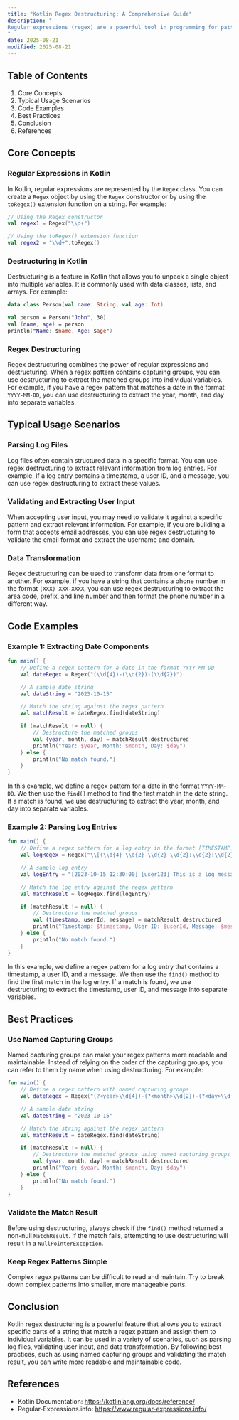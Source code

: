 ```yaml
---
title: "Kotlin Regex Destructuring: A Comprehensive Guide"
description: "
Regular expressions (regex) are a powerful tool in programming for pattern matching and text manipulation. Kotlin, a modern programming language for the JVM, Android, and other platforms, provides excellent support for working with regular expressions. One of the more advanced and useful features is regex destructuring. Regex destructuring allows you to extract specific parts of a string that match a regex pattern and assign them to individual variables in a concise and readable way. This blog post will explore the core concepts, typical usage scenarios, and best practices of Kotlin regex destructuring.
"
date: 2025-08-21
modified: 2025-08-21
---
```


## Table of Contents
1. Core Concepts
2. Typical Usage Scenarios
3. Code Examples
4. Best Practices
5. Conclusion
6. References

## Core Concepts
### Regular Expressions in Kotlin
In Kotlin, regular expressions are represented by the `Regex` class. You can create a `Regex` object by using the `Regex` constructor or by using the `toRegex()` extension function on a string. For example:
```kotlin
// Using the Regex constructor
val regex1 = Regex("\\d+")

// Using the toRegex() extension function
val regex2 = "\\d+".toRegex()
```
### Destructuring in Kotlin
Destructuring is a feature in Kotlin that allows you to unpack a single object into multiple variables. It is commonly used with data classes, lists, and arrays. For example:
```kotlin
data class Person(val name: String, val age: Int)

val person = Person("John", 30)
val (name, age) = person
println("Name: $name, Age: $age")
```
### Regex Destructuring
Regex destructuring combines the power of regular expressions and destructuring. When a regex pattern contains capturing groups, you can use destructuring to extract the matched groups into individual variables. For example, if you have a regex pattern that matches a date in the format `YYYY-MM-DD`, you can use destructuring to extract the year, month, and day into separate variables.

## Typical Usage Scenarios
### Parsing Log Files
Log files often contain structured data in a specific format. You can use regex destructuring to extract relevant information from log entries. For example, if a log entry contains a timestamp, a user ID, and a message, you can use regex destructuring to extract these values.
### Validating and Extracting User Input
When accepting user input, you may need to validate it against a specific pattern and extract relevant information. For example, if you are building a form that accepts email addresses, you can use regex destructuring to validate the email format and extract the username and domain.
### Data Transformation
Regex destructuring can be used to transform data from one format to another. For example, if you have a string that contains a phone number in the format `(XXX) XXX-XXXX`, you can use regex destructuring to extract the area code, prefix, and line number and then format the phone number in a different way.

## Code Examples

### Example 1: Extracting Date Components
```kotlin
fun main() {
    // Define a regex pattern for a date in the format YYYY-MM-DD
    val dateRegex = Regex("(\\d{4})-(\\d{2})-(\\d{2})")

    // A sample date string
    val dateString = "2023-10-15"

    // Match the string against the regex pattern
    val matchResult = dateRegex.find(dateString)

    if (matchResult != null) {
        // Destructure the matched groups
        val (year, month, day) = matchResult.destructured
        println("Year: $year, Month: $month, Day: $day")
    } else {
        println("No match found.")
    }
}
```
In this example, we define a regex pattern for a date in the format `YYYY-MM-DD`. We then use the `find()` method to find the first match in the date string. If a match is found, we use destructuring to extract the year, month, and day into separate variables.

### Example 2: Parsing Log Entries
```kotlin
fun main() {
    // Define a regex pattern for a log entry in the format [TIMESTAMP] [USER_ID] MESSAGE
    val logRegex = Regex("\\[(\\d{4}-\\d{2}-\\d{2} \\d{2}:\\d{2}:\\d{2})] \\[(\\w+)] (.*)")

    // A sample log entry
    val logEntry = "[2023-10-15 12:30:00] [user123] This is a log message."

    // Match the log entry against the regex pattern
    val matchResult = logRegex.find(logEntry)

    if (matchResult != null) {
        // Destructure the matched groups
        val (timestamp, userId, message) = matchResult.destructured
        println("Timestamp: $timestamp, User ID: $userId, Message: $message")
    } else {
        println("No match found.")
    }
}
```
In this example, we define a regex pattern for a log entry that contains a timestamp, a user ID, and a message. We then use the `find()` method to find the first match in the log entry. If a match is found, we use destructuring to extract the timestamp, user ID, and message into separate variables.

## Best Practices
### Use Named Capturing Groups
Named capturing groups can make your regex patterns more readable and maintainable. Instead of relying on the order of the capturing groups, you can refer to them by name when using destructuring. For example:
```kotlin
fun main() {
    // Define a regex pattern with named capturing groups
    val dateRegex = Regex("(?<year>\\d{4})-(?<month>\\d{2})-(?<day>\\d{2})")

    // A sample date string
    val dateString = "2023-10-15"

    // Match the string against the regex pattern
    val matchResult = dateRegex.find(dateString)

    if (matchResult != null) {
        // Destructure the matched groups using named capturing groups
        val (year, month, day) = matchResult.destructured
        println("Year: $year, Month: $month, Day: $day")
    } else {
        println("No match found.")
    }
}
```
### Validate the Match Result
Before using destructuring, always check if the `find()` method returned a non-null `MatchResult`. If the match fails, attempting to use destructuring will result in a `NullPointerException`.
### Keep Regex Patterns Simple
Complex regex patterns can be difficult to read and maintain. Try to break down complex patterns into smaller, more manageable parts.

## Conclusion
Kotlin regex destructuring is a powerful feature that allows you to extract specific parts of a string that match a regex pattern and assign them to individual variables. It can be used in a variety of scenarios, such as parsing log files, validating user input, and data transformation. By following best practices, such as using named capturing groups and validating the match result, you can write more readable and maintainable code.

## References
- Kotlin Documentation: https://kotlinlang.org/docs/reference/
- Regular-Expressions.info: https://www.regular-expressions.info/